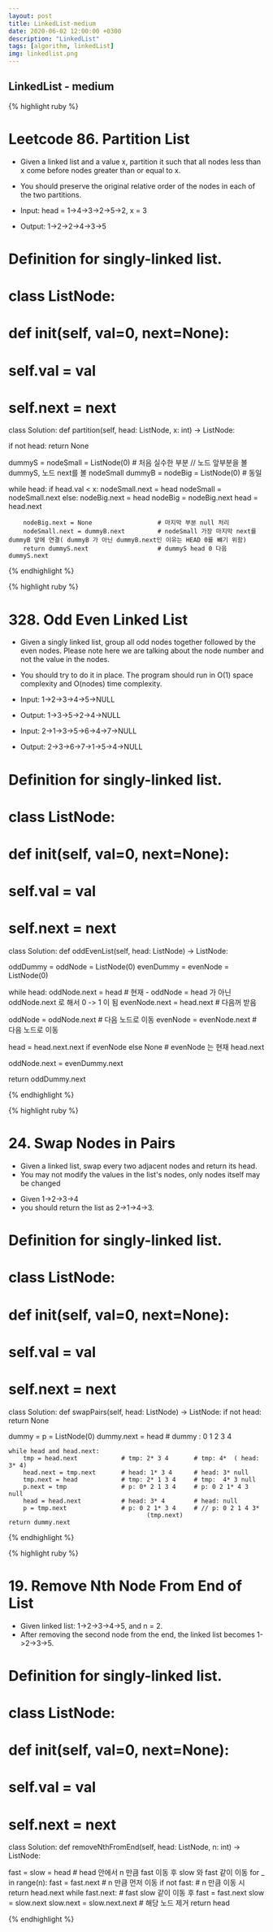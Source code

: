 ```yaml
---
layout: post
title: LinkedList-medium
date: 2020-06-02 12:00:00 +0300
description: "LinkedList"
tags: [algorithm, linkedList]
img: linkedlist.png
---
```


## LinkedList - medium

{% highlight ruby %}

# Leetcode 86. Partition List

-   Given a linked list and a value x, partition it such that all nodes less than x come before nodes greater than or equal to x.
-   You should preserve the original relative order of the nodes in each of the two partitions.

-   Input: head = 1->4->3->2->5->2, x = 3
-   Output: 1->2->2->4->3->5

# Definition for singly-linked list.

# class ListNode:

# def **init**(self, val=0, next=None):

# self.val = val

# self.next = next

class Solution:
def partition(self, head: ListNode, x: int) -> ListNode:

if not head:
return None

dummyS = nodeSmall = ListNode(0) # 처음 실수한 부분 // 노드 앞부분을 볼 dummyS, 노드 next를 볼 nodeSmall
dummyB = nodeBig = ListNode(0) # 동일

while head:
if head.val < x:
nodeSmall.next = head
nodeSmall = nodeSmall.next
else:
nodeBig.next = head
nodeBig = nodeBig.next
head = head.next

        nodeBig.next = None                  # 마지막 부분 null 처리
        nodeSmall.next = dummyB.next         # nodeSmall 가장 마지막 next를 dummyB 앞에 연결( dummyB 가 아닌 dummyB.next인 이유는 HEAD 0를 뺴기 위함)
        return dummyS.next                   # dummyS head 0 다음 dummyS.next

{% endhighlight %}

{% highlight ruby %}

# 328. Odd Even Linked List

-   Given a singly linked list, group all odd nodes together followed by the even nodes. Please note here we are talking about the node number and not the value in the nodes.
-   You should try to do it in place. The program should run in O(1) space complexity and O(nodes) time complexity.

-   Input: 1->2->3->4->5->NULL
-   Output: 1->3->5->2->4->NULL

-   Input: 2->1->3->5->6->4->7->NULL
-   Output: 2->3->6->7->1->5->4->NULL

# Definition for singly-linked list.

# class ListNode:

# def **init**(self, val=0, next=None):

# self.val = val

# self.next = next

class Solution:
def oddEvenList(self, head: ListNode) -> ListNode:

oddDummy = oddNode = ListNode(0)
evenDummy = evenNode = ListNode(0)

while head:
oddNode.next = head # 현재 - oddNode = head 가 아닌 oddNode.next 로 해서 0 -> 1 이 됨
evenNode.next = head.next # 다음꺼 받음

oddNode = oddNode.next # 다음 노드로 이동
evenNode = evenNode.next # 다음 노드로 이동

head = head.next.next if evenNode else None # evenNode 는 현재 head.next

oddNode.next = evenDummy.next

return oddDummy.next

{% endhighlight %}

{% highlight ruby %}

# 24. Swap Nodes in Pairs

-   Given a linked list, swap every two adjacent nodes and return its head.
-   You may not modify the values in the list's nodes, only nodes itself may be changed

*   Given 1->2->3->4
*   you should return the list as 2->1->4->3.

# Definition for singly-linked list.

# class ListNode:

# def **init**(self, val=0, next=None):

# self.val = val

# self.next = next

class Solution:
def swapPairs(self, head: ListNode) -> ListNode:
if not head:
return None

dummy = p = ListNode(0)
dummy.next = head # dummy : 0 1 2 3 4

    while head and head.next:
        tmp = head.next            # tmp: 2* 3 4       # tmp: 4*  ( head: 3* 4)
        head.next = tmp.next       # head: 1* 3 4      # head: 3* null
        tmp.next = head            # tmp: 2* 1 3 4     # tmp:  4* 3 null
        p.next = tmp               # p: 0* 2 1 3 4     # p: 0 2 1* 4 3 null
        head = head.next           # head: 3* 4        # head: null
        p = tmp.next               # p: 0 2 1* 3 4     # // p: 0 2 1 4 3*
                                          (tmp.next)
    return dummy.next

{% endhighlight %}

{% highlight ruby %}

# 19. Remove Nth Node From End of List

-   Given linked list: 1->2->3->4->5, and n = 2.
-   After removing the second node from the end, the linked list becomes 1->2->3->5.

# Definition for singly-linked list.

# class ListNode:

# def **init**(self, val=0, next=None):

# self.val = val

# self.next = next

class Solution:
def removeNthFromEnd(self, head: ListNode, n: int) -> ListNode:

fast = slow = head # head 안에서 n 만큼 fast 이동 후 slow 와 fast 같이 이동
for \_ in range(n):
fast = fast.next # n 만큼 먼저 이동
if not fast: # n 만큼 이동 시
return head.next
while fast.next: # fast slow 같이 이동 후
fast = fast.next
slow = slow.next
slow.next = slow.next.next # 해당 노드 제거
return head

{% endhighlight %}
